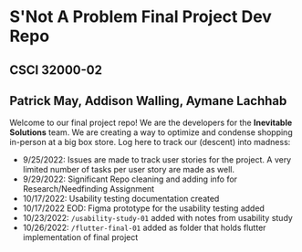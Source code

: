 # S'Not A Problem Final Project Dev Repo 
## CSCI 32000-02
## Patrick May, Addison Walling, Aymane Lachhab

Welcome to our final project repo! We are the developers for the **Inevitable Solutions** team. We are creating a way to optimize and condense shopping in-person at a big box store. Log here to track our (descent) into madness:

- 9/25/2022: Issues are made to track user stories for the project. A very limited number of tasks per user story are made as well.
- 9/29/2022: Significant Repo cleaning and adding info for Research/Needfinding Assignment
- 10/17/2022: Usability testing documentation created
- 10/17/2022 EOD: Figma prototype for the usability testing added
- 10/23/2022: `/usability-study-01` added with notes from usability study
- 10/26/2022: `/flutter-final-01` added as folder that holds flutter implementation of final project
